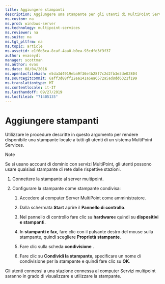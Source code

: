 ```yaml
---
title: Aggiungere stampanti
description: Aggiungere una stampante per gli utenti di MultiPoint Services.
ms.custom: na
ms.prod: windows-server
ms.technology: multipoint-services
ms.reviewer: na
ms.suite: na
ms.tgt_pltfrm: na
ms.topic: article
ms.assetid: e1f6d3ca-8caf-4aa0-b0ea-93cdfd3f3f37
author: evaseydl
manager: scottman
ms.author: evas
ms.date: 08/04/2016
ms.openlocfilehash: e5da3d4919eba9f36e4b28f7c2d2fb3e3de02804
ms.sourcegitcommit: 6aff3d88ff22ea141a6ea6572a5ad8dd6321f199
ms.translationtype: MT
ms.contentlocale: it-IT
ms.lasthandoff: 09/27/2019
ms.locfileid: "71405135"
---
```

# <a name="add-printers"></a>Aggiungere stampanti
Utilizzare le procedure descritte in questo argomento per rendere disponibile una stampante locale a tutti gli utenti di un sistema MultiPoint Services.  
  
> [!NOTE]  
> Se si usano account di dominio con servizi MultiPoint, gli utenti possono usare qualsiasi stampante di rete dalle rispettive stazioni.  
  
1.  Connettere la stampante al server multipoint.  
  
2.  Configurare la stampante come stampante condivisa:  
  
    1.  Accedere al computer Server MultiPoint come amministratore.  
  
    2.  Dalla schermata **Start** aprire il **Pannello di controllo**.  
  
    3.  Nel pannello di controllo fare clic su **hardware**e quindi su **dispositivi e stampanti**.  
  
    4.  In **stampanti e fax**, fare clic con il pulsante destro del mouse sulla stampante, quindi scegliere **Proprietà stampante**.  
  
    5.  Fare clic sulla scheda **condivisione** .  
  
    6.  Fare clic su **Condividi la stampante**, specificare un nome di condivisione per la stampante e quindi fare clic su **OK**.  
  
Gli utenti connessi a una stazione connessa al computer Servizi multipoint saranno in grado di visualizzare e utilizzare la stampante. 